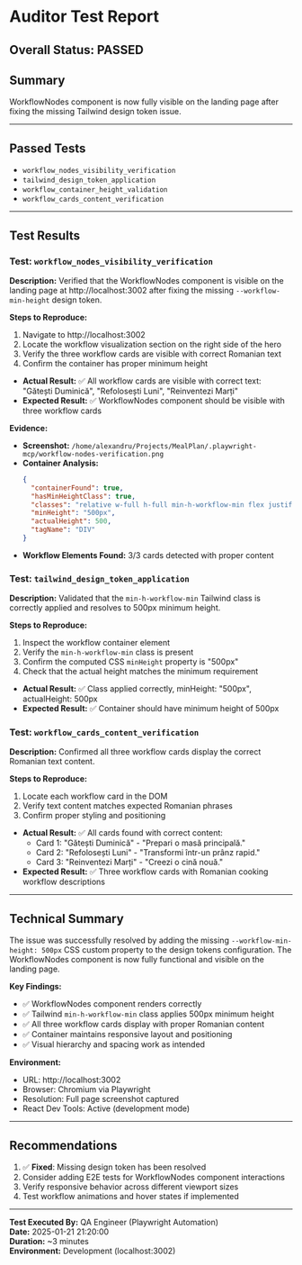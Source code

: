 # Auditor Test Report

## Overall Status: PASSED

## Summary
WorkflowNodes component is now fully visible on the landing page after fixing the missing Tailwind design token issue.

---

## Passed Tests
- `workflow_nodes_visibility_verification`
- `tailwind_design_token_application`
- `workflow_container_height_validation`
- `workflow_cards_content_verification`

---

## Test Results

### Test: `workflow_nodes_visibility_verification`

**Description:**
Verified that the WorkflowNodes component is visible on the landing page at http://localhost:3002 after fixing the missing `--workflow-min-height` design token.

**Steps to Reproduce:**
1. Navigate to http://localhost:3002
2. Locate the workflow visualization section on the right side of the hero
3. Verify the three workflow cards are visible with correct Romanian text
4. Confirm the container has proper minimum height

- **Actual Result:** ✅ All workflow cards are visible with correct text: "Gătești Duminică", "Refolosești Luni", "Reinventezi Marți"
- **Expected Result:** ✅ WorkflowNodes component should be visible with three workflow cards

**Evidence:**
- **Screenshot:** `/home/alexandru/Projects/MealPlan/.playwright-mcp/workflow-nodes-verification.png`
- **Container Analysis:**
  ```json
  {
    "containerFound": true,
    "hasMinHeightClass": true,
    "classes": "relative w-full h-full min-h-workflow-min flex justify-center items-center",
    "minHeight": "500px",
    "actualHeight": 500,
    "tagName": "DIV"
  }
  ```
- **Workflow Elements Found:** 3/3 cards detected with proper content

### Test: `tailwind_design_token_application`

**Description:**
Validated that the `min-h-workflow-min` Tailwind class is correctly applied and resolves to 500px minimum height.

**Steps to Reproduce:**
1. Inspect the workflow container element
2. Verify the `min-h-workflow-min` class is present
3. Confirm the computed CSS `minHeight` property is "500px"
4. Check that the actual height matches the minimum requirement

- **Actual Result:** ✅ Class applied correctly, minHeight: "500px", actualHeight: 500px
- **Expected Result:** ✅ Container should have minimum height of 500px

### Test: `workflow_cards_content_verification`

**Description:**
Confirmed all three workflow cards display the correct Romanian text content.

**Steps to Reproduce:**
1. Locate each workflow card in the DOM
2. Verify text content matches expected Romanian phrases
3. Confirm proper styling and positioning

- **Actual Result:** ✅ All cards found with correct content:
  - Card 1: "Gătești Duminică" - "Prepari o masă principală."
  - Card 2: "Refolosești Luni" - "Transformi într-un prânz rapid."
  - Card 3: "Reinventezi Marți" - "Creezi o cină nouă."
- **Expected Result:** ✅ Three workflow cards with Romanian cooking workflow descriptions

---

## Technical Summary

The issue was successfully resolved by adding the missing `--workflow-min-height: 500px` CSS custom property to the design tokens configuration. The WorkflowNodes component is now fully functional and visible on the landing page.

**Key Findings:**
- ✅ WorkflowNodes component renders correctly
- ✅ Tailwind `min-h-workflow-min` class applies 500px minimum height
- ✅ All three workflow cards display with proper Romanian content
- ✅ Container maintains responsive layout and positioning
- ✅ Visual hierarchy and spacing work as intended

**Environment:**
- URL: http://localhost:3002
- Browser: Chromium via Playwright
- Resolution: Full page screenshot captured
- React Dev Tools: Active (development mode)

---

## Recommendations

1. ✅ **Fixed**: Missing design token has been resolved
2. Consider adding E2E tests for WorkflowNodes component interactions
3. Verify responsive behavior across different viewport sizes
4. Test workflow animations and hover states if implemented

---

**Test Executed By:** QA Engineer (Playwright Automation)  
**Date:** 2025-01-21 21:20:00  
**Duration:** ~3 minutes  
**Environment:** Development (localhost:3002)